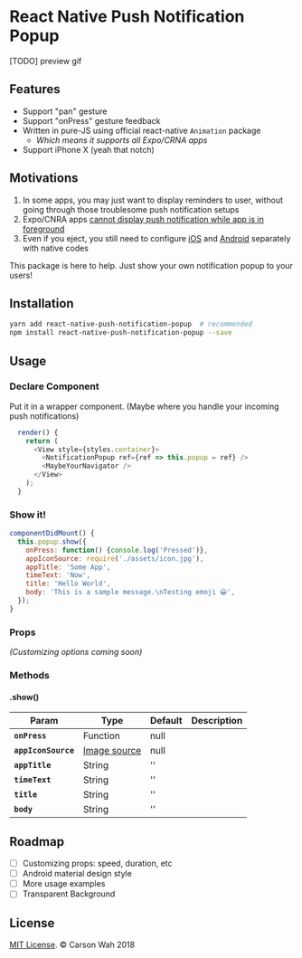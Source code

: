 # React Native Push Notification Popup

[TODO] preview gif

## Features

- Support "pan" gesture
- Support "onPress" gesture feedback
- Written in pure-JS using official react-native `Animation` package
    - *Which means it supports all Expo/CRNA apps*
- Support iPhone X (yeah that notch)

## Motivations

1. In some apps, you may just want to display reminders to user, without going through those troublesome push notification setups
2. Expo/CNRA apps [cannot display push notification while app is in foreground](https://docs.expo.io/versions/v27.0.0/guides/push-notifications#notification-handling-timing)
3. Even if you eject, you still need to configure [iOS](https://stackoverflow.com/questions/14872088/get-push-notification-while-app-in-foreground-ios) and [Android](https://stackoverflow.com/questions/38451235/how-to-handle-the-fire-base-notification-when-app-is-in-foreground) separately with native codes

This package is here to help. Just show your own notification popup to your users!

## Installation

```bash
yarn add react-native-push-notification-popup  # recommended
npm install react-native-push-notification-popup --save
```

## Usage

### Declare Component

Put it in a wrapper component. (Maybe where you handle your incoming push notifications)

```javascript
  render() {
    return (
      <View style={styles.container}>
        <NotificationPopup ref={ref => this.popup = ref} />
        <MaybeYourNavigator />
      </View>
    );
  }
```

### Show it!

```javascript
componentDidMount() {
  this.popup.show({
    onPress: function() {console.log('Pressed')},
    appIconSource: require('./assets/icon.jpg'),
    appTitle: 'Some App',
    timeText: 'Now',
    title: 'Hello World',
    body: 'This is a sample message.\nTesting emoji 😀',
  });
}
```

### Props

*(Customizing options coming soon)*

### Methods

#### .show()

| Param | Type | Default | Description |
| --- | --- | --- | --- |
| **`onPress`** | Function | null |  |
| **`appIconSource`** | [Image source](https://facebook.github.io/react-native/docs/image.html#source) | null |  |
| **`appTitle`** | String | '' |  |
| **`timeText`** | String | '' |  |
| **`title`** | String | '' |  |
| **`body`** | String | '' |  |


## Roadmap

- [ ] Customizing props: speed, duration, etc
- [ ] Android material design style
- [ ] More usage examples
- [ ] Transparent Background

## License

[MIT License](https://opensource.org/licenses/mit-license.html). © Carson Wah 2018


